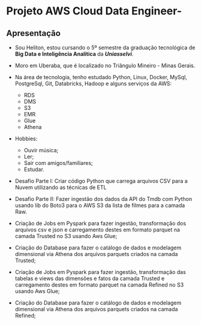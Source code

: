 # Projeto AWS Cloud Data Engineer-

## Apresentação

- Sou Heliton, estou cursando o 5º semestre da graduação tecnológica de **Big Data e Inteligência Analítica** da ***Uniasselvi***.
- Moro em Uberaba, que é localizado no Triângulo Mineiro - Minas Gerais.
- Na área de tecnologia, tenho estudado Python, Linux, Docker, MySql, PostgreSql, Git, Databricks, Hadoop e alguns serviços da AWS:
    - RDS
    - DMS
    - S3
    - EMR
    - Glue
    - Athena

- Hobbies:
    - Ouvir música;
    - Ler;
    - Sair com amigos/familiares;
    - Estudar.

- Desafio Parte I: Criar código Python que carrega arquivos CSV para a Nuvem utilizando as técnicas de ETL

- Desafio Parte II: Fazer ingestão dos dados da API do Tmdb com Python usando lib do Boto3 para o AWS S3 da lista de filmes para a camada Raw.

- Criação de Jobs em Pyspark para fazer ingestão, transformação dos arquivos csv e json e carregamento destes em formato parquet na camada Trusted no S3 usando Aws Glue;
- Criação do Database para fazer o catálogo de dados e modelagem dimensional via Athena dos arquivos parquets criados na camada Trusted;
- Criação de Jobs em Pyspark para fazer ingestão, transformação das tabelas e views das dimensões e fatos da camada Trusted e carregamento destes em formato parquet na camada Refined no S3 usando Aws Glue;
- Criação do Database para fazer o catálogo de dados e modelagem dimensional via Athena dos arquivos parquets criados na camada Refined;














